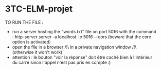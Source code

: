 # 3TC-ELM-projet

TO RUN THE FILE : 

- run a server hosting the "words.txt" file on port 5016 with the command : http-server server -a localhost -p 5016 --cors (beware that the core option is activated)
- open the file in a browser /!\ in a private navigation window /!\ (otherwise it won't work)
- attention : le bouton "voir la réponse" doit être coché bien à l'intérieur du carré sinon l'appel n'est pas pris en compte :)
